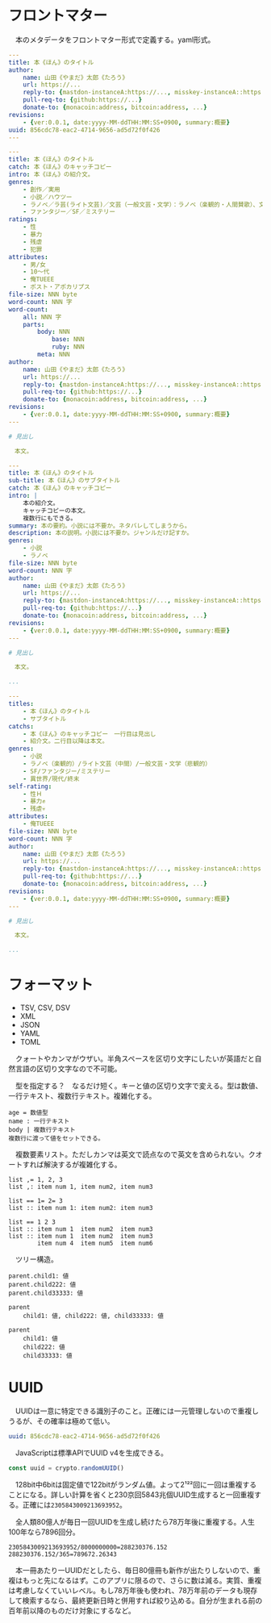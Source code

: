 # フロントマター

　本のメタデータをフロントマター形式で定義する。yaml形式。

```yaml
---
title: 本《ほん》のタイトル
author:
    name: 山田《やまだ》太郎《たろう》
    url: https://...
    reply-to: {mastdon-instanceA:https://..., misskey-instanceA::https:///...}
    pull-req-to: {github:https://...}
    donate-to: {monacoin:address, bitcoin:address, ...}
revisions:
    - {ver:0.0.1, date:yyyy-MM-ddTHH:MM:SS+0900, summary:概要}
uuid: 856cdc78-eac2-4714-9656-ad5d72f0f426
---
```

```yaml
---
title: 本《ほん》のタイトル
catch: 本《ほん》のキャッチコピー
intro: 本《ほん》の紹介文。
genres: 
    - 創作／実用
    - 小説／ハウツー
    - ラノベ／ラ芸(ライト文芸)／文芸（一般文芸・文学）：ラノベ（楽観的・人間賛歌）、文芸（悲観的・人間悲劇）
    - ファンタジー／SF／ミステリー
ratings:
    - 性
    - 暴力
    - 残虐
    - 犯罪
attributes:
    - 男/女
    - 10〜代
    - 俺TUEEE
    - ポスト・アポカリプス
file-size: NNN byte
word-count: NNN 字
word-count:
    all: NNN 字
    parts: 
        body: NNN
            base: NNN
            ruby: NNN
        meta: NNN
author:
    name: 山田《やまだ》太郎《たろう》
    url: https://...
    reply-to: {mastdon-instanceA:https://..., misskey-instanceA::https:///...}
    pull-req-to: {github:https://...}
    donate-to: {monacoin:address, bitcoin:address, ...}
revisions:
    - {ver:0.0.1, date:yyyy-MM-ddTHH:MM:SS+0900, summary:概要}
---

# 見出し

　本文。

```

```yaml
---
title: 本《ほん》のタイトル
sub-title: 本《ほん》のサブタイトル
catch: 本《ほん》のキャッチコピー
intro: |
    本の紹介文。
    キャッチコピーの本文。
    複数行にもできる。
summary: 本の要約。小説には不要か。ネタバレしてしまうから。
description: 本の説明。小説には不要か。ジャンルだけ記すか。
genres: 
    - 小説
    - ラノベ
file-size: NNN byte
word-count: NNN 字
author:
    name: 山田《やまだ》太郎《たろう》
    url: https://...
    reply-to: {mastdon-instanceA:https://..., misskey-instanceA::https:///...}
    pull-req-to: {github:https://...}
    donate-to: {monacoin:address, bitcoin:address, ...}
revisions:
    - {ver:0.0.1, date:yyyy-MM-ddTHH:MM:SS+0900, summary:概要}
---

# 見出し

　本文。

...
```

```yaml
---
titles:
    - 本《ほん》のタイトル
    - サブタイトル
catchs:
    - 本《ほん》のキャッチコピー　一行目は見出し
    - 紹介文。二行目以降は本文。
genres: 
    - 小説
    - ラノベ（楽観的）/ライト文芸（中間）/一般文芸・文学（悲観的）
    - SF/ファンタジー/ミステリー
    - 異世界/現代/終末
self-rating:
    - 性Ｈ
    - 暴力✊
    - 残虐💀
attributes: 
    - 俺TUEEE
file-size: NNN byte
word-count: NNN 字
author:
    name: 山田《やまだ》太郎《たろう》
    url: https://...
    reply-to: {mastdon-instanceA:https://..., misskey-instanceA::https:///...}
    pull-req-to: {github:https://...}
    donate-to: {monacoin:address, bitcoin:address, ...}
revisions:
    - {ver:0.0.1, date:yyyy-MM-ddTHH:MM:SS+0900, summary:概要}
---

# 見出し

　本文。

...
```

# フォーマット

* TSV, CSV, DSV
* XML
* JSON
* YAML
* TOML

　クォートやカンマがウザい。半角スペースを区切り文字にしたいが英語だと自然言語の区切り文字なので不可能。

　型を指定する？　なるだけ短く。キーと値の区切り文字で変える。型は数値、一行テキスト、複数行テキスト。複雑化する。

```
age = 数値型
name : 一行テキスト
body | 複数行テキスト
複数行に渡って値をセットできる。
```

　複数要素リスト。ただしカンマは英文で読点なので英文を含められない。クオートすれば解決するが複雑化する。

```
list ,= 1, 2, 3
list ,: item num 1, item num2, item num3
```
```
list == 1= 2= 3
list :: item num 1: item num2: item num3
```
```
list == 1 2 3
list :: item num 1  item num2  item num3
list :: item num 1  item num2  item num3
        item num 4  item num5  item num6
```

　ツリー構造。

```
parent.child1: 値
parent.child222: 値
parent.child33333: 値
```
```
parent
    child1: 値, child222: 値, child33333: 値
```
```
parent
    child1: 値
    child222: 値
    child33333: 値
```

# UUID

　UUIDは一意に特定できる識別子のこと。正確には一元管理しないので重複しうるが、その確率は極めて低い。

```yaml
uuid: 856cdc78-eac2-4714-9656-ad5d72f0f426
```

　JavaScriptは標準APIでUUID v4を生成できる。

```js
const uuid = crypto.randomUUID()
```

　128bit中6bitは固定値で122bitがランダム値。よって2¹²²回に一回は重複することになる。詳しい計算を省くと230京回5843兆個UUID生成すると一回重複する。正確には`2305843009213693952`。

　全人類80億人が毎日一回UUIDを生成し続けたら78万年後に重複する。人生100年なら7896回分。

```
2305843009213693952/8000000000=288230376.152
288230376.152/365=789672.26343
```

　本一冊あたり一UUIDだとしたら、毎日80億冊も新作が出たりしないので、重複はもっと先になるはず。このアプリに限るので、さらに数は減る。実質、重複は考慮しなくていいレベル。もし78万年後も使われ、78万年前のデータも現存して検索するなら、最終更新日時と併用すれば絞り込める。自分が生まれる前の百年前以降のものだけ対象にするなど。




